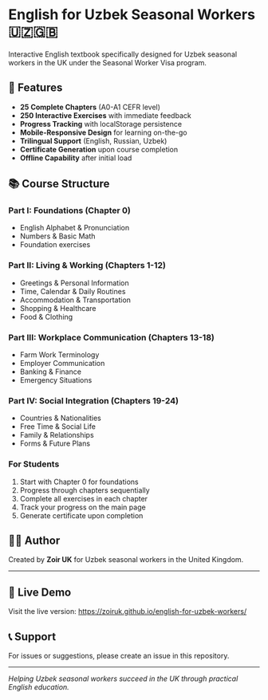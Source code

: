 # English for Uzbek Seasonal Workers 🇺🇿🇬🇧

Interactive English textbook specifically designed for Uzbek seasonal workers in the UK under the Seasonal Worker Visa program.

## 🌟 Features

- **25 Complete Chapters** (A0-A1 CEFR level)
- **250 Interactive Exercises** with immediate feedback
- **Progress Tracking** with localStorage persistence
- **Mobile-Responsive Design** for learning on-the-go
- **Trilingual Support** (English, Russian, Uzbek)
- **Certificate Generation** upon course completion
- **Offline Capability** after initial load

## 📚 Course Structure

### Part I: Foundations (Chapter 0)
- English Alphabet & Pronunciation
- Numbers & Basic Math
- Foundation exercises

### Part II: Living & Working (Chapters 1-12)
- Greetings & Personal Information
- Time, Calendar & Daily Routines
- Accommodation & Transportation
- Shopping & Healthcare
- Food & Clothing

### Part III: Workplace Communication (Chapters 13-18)
- Farm Work Terminology
- Employer Communication
- Banking & Finance
- Emergency Situations

### Part IV: Social Integration (Chapters 19-24)
- Countries & Nationalities
- Free Time & Social Life
- Family & Relationships
- Forms & Future Plans

### For Students
1. Start with Chapter 0 for foundations
2. Progress through chapters sequentially
3. Complete all exercises in each chapter
4. Track your progress on the main page
5. Generate certificate upon completion

## 👨‍💻 Author

Created by **Zoir UK** for Uzbek seasonal workers in the United Kingdom.

---

## 🔗 Live Demo

Visit the live version: https://zoiruk.github.io/english-for-uzbek-workers/

## 📞 Support

For issues or suggestions, please create an issue in this repository.

---

*Helping Uzbek seasonal workers succeed in the UK through practical English education.*

